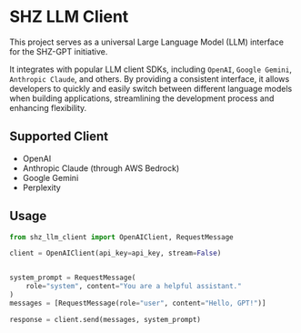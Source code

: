 # SHZ LLM Client

This project serves as a universal Large Language Model (LLM) interface for the SHZ-GPT initiative.

It integrates with popular LLM client SDKs, including `OpenAI`, `Google Gemini`, `Anthropic Claude`, and others. By providing a consistent interface, it allows developers to quickly and easily switch between different language models when building applications, streamlining the development process and enhancing flexibility.

## Supported Client
- OpenAI
- Anthropic Claude (through AWS Bedrock)
- Google Gemini
- Perplexity

## Usage
```python
from shz_llm_client import OpenAIClient, RequestMessage

client = OpenAIClient(api_key=api_key, stream=False)


system_prompt = RequestMessage(
    role="system", content="You are a helpful assistant."
)
messages = [RequestMessage(role="user", content="Hello, GPT!")]

response = client.send(messages, system_prompt)
```
